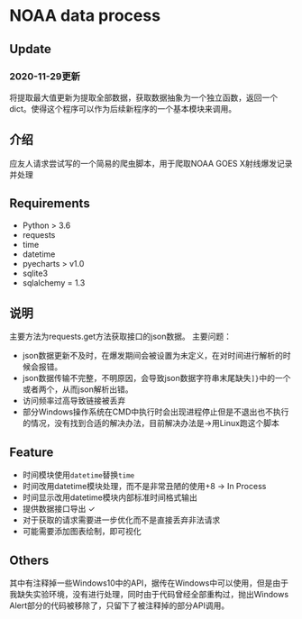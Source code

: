 # NOAA data process
## Update
### 2020-11-29更新
将提取最大值更新为提取全部数据，获取数据抽象为一个独立函数，返回一个dict。使得这个程序可以作为后续新程序的一个基本模块来调用。
## 介绍
应友人请求尝试写的一个简易的爬虫脚本，用于爬取NOAA GOES X射线爆发记录并处理
## Requirements
- Python > 3.6
- requests
- time
- datetime
- pyecharts > v1.0
- sqlite3
- sqlalchemy = 1.3
## 说明
主要方法为requests.get方法获取接口的json数据。
主要问题：
- json数据更新不及时，在爆发期间会被设置为未定义，在对时间进行解析的时候会报错。
- json数据传输不完整，不明原因，会导致json数据字符串末尾缺失`]}`中的一个或者两个，从而json解析出错。
- 访问频率过高导致链接被丢弃
- 部分Windows操作系统在CMD中执行时会出现进程停止但是不退出也不执行的情况，没有找到合适的解决办法，目前解决办法是->用Linux跑这个脚本
## Feature
- 时间模块使用`datetime`替换`time`
- 时间改用datetime模块处理，而不是非常丑陋的使用+8 -> In Process
- 时间显示改用datetime模块内部标准时间格式输出
- 提供数据接口导出 ✓
- 对于获取的请求需要进一步优化而不是直接丢弃非法请求
- 可能需要添加图表绘制，即可视化
## Others
其中有注释掉一些Windows10中的API，据传在Windows中可以使用，但是由于我缺失实验环境，没有进行处理，同时由于代码曾经全部重构过，抛出Windows Alert部分的代码被移除了，只留下了被注释掉的部分API调用。
